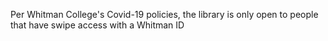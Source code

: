 <p>Per Whitman College's Covid-19 policies, the library is only open to people that have swipe access with a Whitman ID</p>